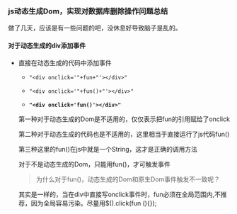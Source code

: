 ### js动态生成Dom，实现对数据库删除操作问题总结 ###

做了几天，应该是有一些问题的吧，没休息好导致脑子是乱的。

#### 对于动态生成的div添加事件 ####

- 直接在动态生成的代码中添加事件

    - `"<div onclick='"+fun+"'></div>"`
    
    - `"<div onclick='"+fun()+"'></div>"`

    - **`"<div onclick='fun()'></div>"`**

    第一种对于动态生成的Dom是不适用的，仅仅表示把fun的引用赋给了onclick
    
    第二种对于动态生成的代码也是不适用的，这里相当于直接运行了js代码fun()

    第三种这里的fun()在js中就是一个String，这才是正确的调用方法


    对于不是动态生成的Dom，只能用fun()，才可触发事件

    >为什么对于fun()，动态生成的Dom和原生Dom事件触发不一致呢？


    其实是一样的，当在div中直接写onclick事件时，fun必须在全局范围内,不推荐，因为全局容易污染。尽量用$().click(fun (){});

    